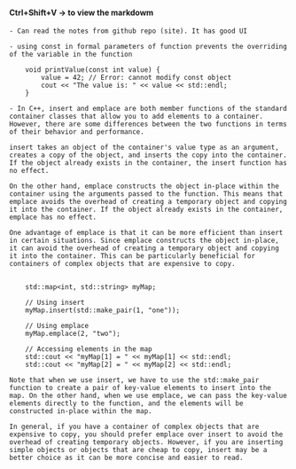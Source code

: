 #### Ctrl+Shift+V -> to view the markdowm

    - Can read the notes from github repo (site). It has good UI

    - using const in formal parameters of function prevents the overriding of the variable in the function

        void printValue(const int value) {
            value = 42; // Error: cannot modify const object
            cout << "The value is: " << value << std::endl;
        }

    - In C++, insert and emplace are both member functions of the standard container classes that allow you to add elements to a container. However, there are some differences between the two functions in terms of their behavior and performance.

    insert takes an object of the container's value type as an argument, creates a copy of the object, and inserts the copy into the container. If the object already exists in the container, the insert function has no effect.

    On the other hand, emplace constructs the object in-place within the container using the arguments passed to the function. This means that emplace avoids the overhead of creating a temporary object and copying it into the container. If the object already exists in the container, emplace has no effect.

    One advantage of emplace is that it can be more efficient than insert in certain situations. Since emplace constructs the object in-place, it can avoid the overhead of creating a temporary object and copying it into the container. This can be particularly beneficial for containers of complex objects that are expensive to copy.


        std::map<int, std::string> myMap;

        // Using insert
        myMap.insert(std::make_pair(1, "one"));

        // Using emplace
        myMap.emplace(2, "two");

        // Accessing elements in the map
        std::cout << "myMap[1] = " << myMap[1] << std::endl;
        std::cout << "myMap[2] = " << myMap[2] << std::endl;

    Note that when we use insert, we have to use the std::make_pair function to create a pair of key-value elements to insert into the map. On the other hand, when we use emplace, we can pass the key-value elements directly to the function, and the elements will be constructed in-place within the map.

    In general, if you have a container of complex objects that are expensive to copy, you should prefer emplace over insert to avoid the overhead of creating temporary objects. However, if you are inserting simple objects or objects that are cheap to copy, insert may be a better choice as it can be more concise and easier to read.